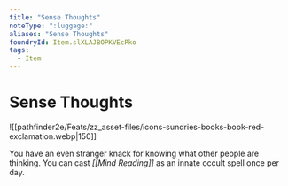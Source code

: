 ```yaml
---
title: "Sense Thoughts"
noteType: ":luggage:"
aliases: "Sense Thoughts"
foundryId: Item.slXLAJBOPKVEcPko
tags:
  - Item
---
```


# Sense Thoughts
![[pathfinder2e/Feats/zz_asset-files/icons-sundries-books-book-red-exclamation.webp|150]]

You have an even stranger knack for knowing what other people are thinking. You can cast _[[Mind Reading]]_ as an innate occult spell once per day.
